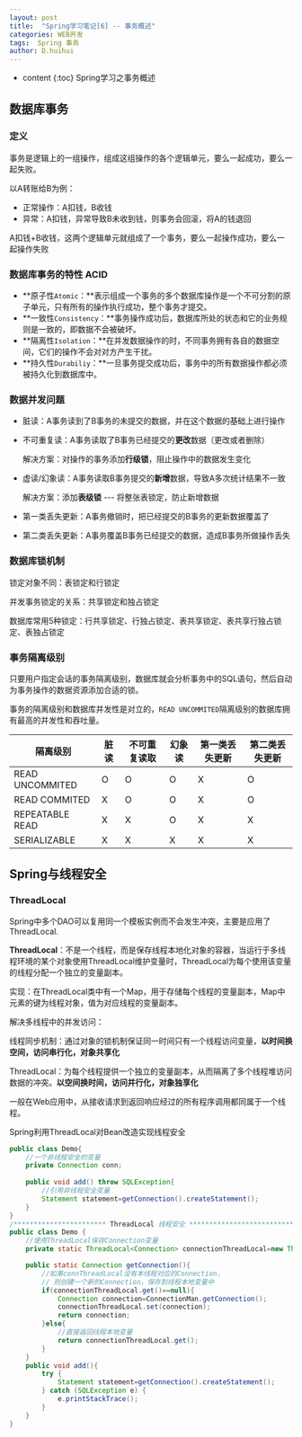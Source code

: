 ```yaml
---
layout: post
title:  "Spring学习笔记[6] -- 事务概述"
categories: WEB开发
tags:  Spring 事务
author: D.huihui
---
```

* content
{:toc}
Spring学习之事务概述



## 数据库事务

### 定义

事务是逻辑上的一组操作，组成这组操作的各个逻辑单元，要么一起成功，要么一起失败。

以A转账给B为例：

- 正常操作：A扣钱，B收钱
- 异常：A扣钱，异常导致B未收到钱，则事务会回滚，将A的钱退回

A扣钱+B收钱，这两个逻辑单元就组成了一个事务，要么一起操作成功，要么一起操作失败

### 数据库事务的特性 ACID

- **原子性`Atomic`：**表示组成一个事务的多个数据库操作是一个不可分割的原子单元，只有所有的操作执行成功，整个事务才提交。
- **一致性`Consistency`：**事务操作成功后，数据库所处的状态和它的业务规则是一致的，即数据不会被破坏。
- **隔离性`Isolation`：**在并发数据操作的时，不同事务拥有各自的数据空间，它们的操作不会对对方产生干扰。
- **持久性`Durabiliy`：**一旦事务提交成功后，事务中的所有数据操作都必须被持久化到数据库中。

### 数据并发问题

- 脏读：A事务读到了B事务的未提交的数据，并在这个数据的基础上进行操作

- 不可重复读：A事务读取了B事务已经提交的**更改**数据（更改或者删除）

  解决方案：对操作的事务添加**行级锁**，阻止操作中的数据发生变化

- 虚读/幻象读：A事务读取B事务提交的**新增**数据，导致A多次统计结果不一致

  解决方案：添加**表级锁** --- 将整张表锁定，防止新增数据

- 第一类丢失更新：A事务撤销时，把已经提交的B事务的更新数据覆盖了

- 第二类丢失更新：A事务覆盖B事务已经提交的数据，造成B事务所做操作丢失

### 数据库锁机制

锁定对象不同：表锁定和行锁定

并发事务锁定的关系：共享锁定和独占锁定

数据库常用5种锁定：行共享锁定、行独占锁定、表共享锁定、表共享行独占锁定、表独占锁定

### 事务隔离级别

只要用户指定会话的事务隔离级别，数据库就会分析事务中的SQL语句，然后自动为事务操作的数据资源添加合适的锁。

事务的隔离级别和数据库并发性是对立的，`READ UNCOMMITED`隔离级别的数据库拥有最高的并发性和吞吐量。

| 隔离级别        | 脏读 | 不可重复读取 | 幻象读 | 第一类丢失更新 | 第二类丢失更新 |
| --------------- | ---- | ------------ | ------ | -------------- | -------------- |
| READ UNCOMMITED | O    | O            | O      | X              | O              |
| READ COMMITED   | X    | O            | O      | X              | O              |
| REPEATABLE READ | X    | X            | O      | X              | X              |
| SERIALIZABLE    | X    | X            | X      | X              | X              |

## Spring与线程安全

### ThreadLocal

Spring中多个DAO可以复用同一个模板实例而不会发生冲突，主要是应用了ThreadLocal.

**ThreadLocal**：不是一个线程，而是保存线程本地化对象的容器，当运行于多线程环境的某个对象使用ThreadLocal维护变量时，ThreadLocal为每个使用该变量的线程分配一个独立的变量副本。

实现：在ThreadLocal类中有一个Map，用于存储每个线程的变量副本，Map中元素的键为线程对象，值为对应线程的变量副本。

解决多线程中的并发访问：

线程同步机制：通过对象的锁机制保证同一时间只有一个线程访问变量，**以时间换空间，访问串行化，对象共享化**

ThreadLocal：为每个线程提供一个独立的变量副本，从而隔离了多个线程堆访问数据的冲突。**以空间换时间，访问并行化，对象独享化**

一般在Web应用中，从接收请求到返回响应经过的所有程序调用都同属于一个线程。

Spring利用ThreadLocal对Bean改造实现线程安全

```java
public class Demo{
    //一个非线程安全的变量
    private Connection conn;
    
    public void add() throw SQLException{
        //引用非线程安全变量
        Statement statement=getConnection().createStatement();
    }
}
/*********************** ThreadLocal 线程安全 **************************************/
public class Demo {
    //使用ThreadLocal保存Connection变量
    private static ThreadLocal<Connection> connectionThreadLocal=new ThreadLocal<Connection>();

    public static Connection getConnection(){
        //如果connThreadLocal没有本线程对应的Connection，
        // 则创建一个新的Connection，保存到线程本地变量中
        if(connectionThreadLocal.get()==null){
            Connection connection=ConnectionMan.getConnection();
            connectionThreadLocal.set(connection);
            return connection;
        }else{
            //直接返回线程本地变量
            return connectionThreadLocal.get();
        }
    }
    public void add(){
        try {
            Statement statement=getConnection().createStatement();
        } catch (SQLException e) {
            e.printStackTrace();
        }
    }
}
```

